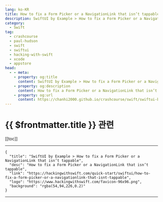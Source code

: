 ```yaml
---
lang: ko-KR
title: How to fix a Form Picker or a NavigationLink that isn’t tappable
description: SwiftUI by Example > How to fix a Form Picker or a NavigationLink that isn’t tappable
category:
  - Swift
tag: 
  - crashcourse
  - paul-hudson
  - swift
  - swiftui
  - hacking-with-swift
  - xcode
  - appstore
head:
  - - meta:
    - property: og:title
      content: SwiftUI by Example > How to fix a Form Picker or a NavigationLink that isn’t tappable
    - property: og:description
      content: How to fix a Form Picker or a NavigationLink that isn’t tappable
    - property: og:url
      content: https://chanhi2000.github.io/crashcourse/swift/swiftui-by-example/25-appendix-a/how-to-fix-a-form-picker-or-a-navigationlink-that-isnt-tappable.html
---
```


# {{ $frontmatter.title }} 관련

[[toc]]

---

```component VPCard
{
  "title": "SwiftUI by Example > How to fix a Form Picker or a NavigationLink that isn’t tappable",
  "desc": "How to fix a Form Picker or a NavigationLink that isn’t tappable",
  "link": "https://hackingwithswift.com/quick-start/swiftui/how-to-fix-a-form-picker-or-a-navigationlink-that-isnt-tappable",
  "logo": "https://www.hackingwithswift.com/favicon-96x96.png",
  "background": "rgba(54,94,226,0.2)"
}
```

---

<TagLinks />